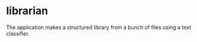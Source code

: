 # librarian

The application makes a structured library from a bunch of files using a text classifier. 

